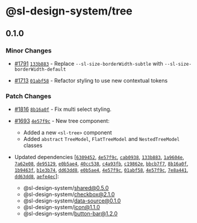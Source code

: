 # @sl-design-system/tree

## 0.1.0

### Minor Changes

- [#1791](https://github.com/sl-design-system/components/pull/1791) [`133b883`](https://github.com/sl-design-system/components/commit/133b883234d911dabe37bd3c8acef26afea20fe9) - Replace `--sl-size-borderWidth-subtle` with `--sl-size-borderWidth-default`

- [#1713](https://github.com/sl-design-system/components/pull/1713) [`01abf58`](https://github.com/sl-design-system/components/commit/01abf5833d364a76dbdf4e0df0587d0fbec3848e) - Refactor styling to use new contextual tokens

### Patch Changes

- [#1816](https://github.com/sl-design-system/components/pull/1816) [`8b16a0f`](https://github.com/sl-design-system/components/commit/8b16a0fe9f7fbbbb76f92d112d94bf4c5e1d0995) - Fix multi select styling.

- [#1693](https://github.com/sl-design-system/components/pull/1693) [`4e57f9c`](https://github.com/sl-design-system/components/commit/4e57f9c60835a07db45f74fde73a3bf13b6abe51) - New tree component:
  - Added a new `<sl-tree>` component
  - Added `abstract` `TreeModel`, `FlatTreeModel` and `NestedTreeModel` classes
- Updated dependencies [[`6309452`](https://github.com/sl-design-system/components/commit/63094521a7b262bd80c1a9a377086093d2844a8d), [`4e57f9c`](https://github.com/sl-design-system/components/commit/4e57f9c60835a07db45f74fde73a3bf13b6abe51), [`cab0938`](https://github.com/sl-design-system/components/commit/cab093898b324073801945fc3771eec2014d6652), [`133b883`](https://github.com/sl-design-system/components/commit/133b883234d911dabe37bd3c8acef26afea20fe9), [`1a9604e`](https://github.com/sl-design-system/components/commit/1a9604e1fc70a6382a3545dafee527d7d674179d), [`7a62e08`](https://github.com/sl-design-system/components/commit/7a62e08afbcd5768277164a8075939c3d8c17667), [`de95129`](https://github.com/sl-design-system/components/commit/de951293157d273600e9f5bd97dd25cb21ce6d69), [`e0b5ae4`](https://github.com/sl-design-system/components/commit/e0b5ae44fd61afd603927522fc8024c6ae7829bb), [`40cc538`](https://github.com/sl-design-system/components/commit/40cc538648e6ed5ac453fbe708bae8761caaab5e), [`c4a93fb`](https://github.com/sl-design-system/components/commit/c4a93fba6f40b8e843a169117dfdd331a5d9d6e6), [`c19862e`](https://github.com/sl-design-system/components/commit/c19862e56455c3d8e27a9afc33bf684f89b04b75), [`bbcb7f7`](https://github.com/sl-design-system/components/commit/bbcb7f7cd48e22fa1e61f24ba645a4131b0c75ee), [`8b16a0f`](https://github.com/sl-design-system/components/commit/8b16a0fe9f7fbbbb76f92d112d94bf4c5e1d0995), [`1b9463f`](https://github.com/sl-design-system/components/commit/1b9463fd91d5e3d99918868fbbd231b425a2a16d), [`b1e3b74`](https://github.com/sl-design-system/components/commit/b1e3b741e78400e3755ddaa0c5c4fdeed2e3f960), [`dd63dd8`](https://github.com/sl-design-system/components/commit/dd63dd88f83f81316dd133b2eb9383454dae0b2f), [`e0b5ae4`](https://github.com/sl-design-system/components/commit/e0b5ae44fd61afd603927522fc8024c6ae7829bb), [`4e57f9c`](https://github.com/sl-design-system/components/commit/4e57f9c60835a07db45f74fde73a3bf13b6abe51), [`01abf58`](https://github.com/sl-design-system/components/commit/01abf5833d364a76dbdf4e0df0587d0fbec3848e), [`4e57f9c`](https://github.com/sl-design-system/components/commit/4e57f9c60835a07db45f74fde73a3bf13b6abe51), [`7e8a441`](https://github.com/sl-design-system/components/commit/7e8a441b053715b896bb7ef775d4a24a93a5a9dd), [`dd63dd8`](https://github.com/sl-design-system/components/commit/dd63dd88f83f81316dd133b2eb9383454dae0b2f), [`aefe4ec`](https://github.com/sl-design-system/components/commit/aefe4ecebafaf538b9bf129f66216413173686fe)]:
  - @sl-design-system/shared@0.5.0
  - @sl-design-system/checkbox@2.1.0
  - @sl-design-system/data-source@0.1.0
  - @sl-design-system/icon@1.1.0
  - @sl-design-system/button-bar@1.2.0
